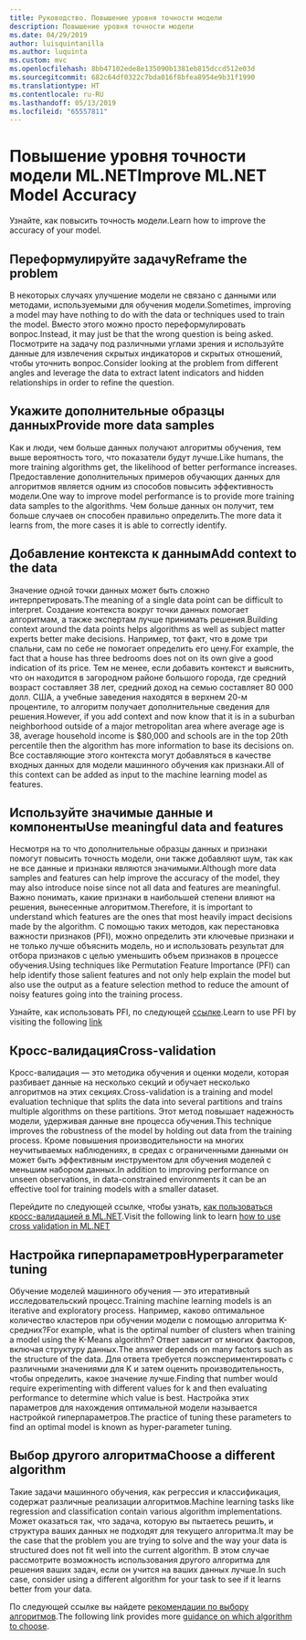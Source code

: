 ```yaml
---
title: Руководство. Повышение уровня точности модели
description: Повышение уровня точности модели
ms.date: 04/29/2019
author: luisquintanilla
ms.author: luquinta
ms.custom: mvc
ms.openlocfilehash: 8bb47102ede8e135090b1381eb815dccd512e03d
ms.sourcegitcommit: 682c64df0322c7bda016f8bfea8954e9b31f1990
ms.translationtype: HT
ms.contentlocale: ru-RU
ms.lasthandoff: 05/13/2019
ms.locfileid: "65557811"
---
```

# <a name="improve-mlnet-model-accuracy"></a><span data-ttu-id="3ede3-103">Повышение уровня точности модели ML.NET</span><span class="sxs-lookup"><span data-stu-id="3ede3-103">Improve ML.NET Model Accuracy</span></span>

<span data-ttu-id="3ede3-104">Узнайте, как повысить точность модели.</span><span class="sxs-lookup"><span data-stu-id="3ede3-104">Learn how to improve the accuracy of your model.</span></span>

## <a name="reframe-the-problem"></a><span data-ttu-id="3ede3-105">Переформулируйте задачу</span><span class="sxs-lookup"><span data-stu-id="3ede3-105">Reframe the problem</span></span>

<span data-ttu-id="3ede3-106">В некоторых случаях улучшение модели не связано с данными или методами, используемыми для обучения модели.</span><span class="sxs-lookup"><span data-stu-id="3ede3-106">Sometimes, improving a model may have nothing to do with the data or techniques used to train the model.</span></span> <span data-ttu-id="3ede3-107">Вместо этого можно просто переформулировать вопрос.</span><span class="sxs-lookup"><span data-stu-id="3ede3-107">Instead, it may just be that the wrong question is being asked.</span></span> <span data-ttu-id="3ede3-108">Посмотрите на задачу под различными углами зрения и используйте данные для извлечения скрытых индикаторов и скрытых отношений, чтобы уточнить вопрос.</span><span class="sxs-lookup"><span data-stu-id="3ede3-108">Consider looking at the problem from different angles and leverage the data to extract latent indicators and hidden relationships in order to refine the question.</span></span>

## <a name="provide-more-data-samples"></a><span data-ttu-id="3ede3-109">Укажите дополнительные образцы данных</span><span class="sxs-lookup"><span data-stu-id="3ede3-109">Provide more data samples</span></span>

<span data-ttu-id="3ede3-110">Как и люди, чем больше данных получают алгоритмы обучения, тем выше вероятность того, что показатели будут лучше.</span><span class="sxs-lookup"><span data-stu-id="3ede3-110">Like humans, the more training algorithms get, the likelihood of better performance increases.</span></span> <span data-ttu-id="3ede3-111">Предоставление дополнительных примеров обучающих данных для алгоритмов является одним из способов повысить эффективность модели.</span><span class="sxs-lookup"><span data-stu-id="3ede3-111">One way to improve model performance is to provide more training data samples to the algorithms.</span></span> <span data-ttu-id="3ede3-112">Чем больше данных он получит, тем больше случаев он способен правильно определить.</span><span class="sxs-lookup"><span data-stu-id="3ede3-112">The more data it learns from, the more cases it is able to correctly identify.</span></span>

## <a name="add-context-to-the-data"></a><span data-ttu-id="3ede3-113">Добавление контекста к данным</span><span class="sxs-lookup"><span data-stu-id="3ede3-113">Add context to the data</span></span>

<span data-ttu-id="3ede3-114">Значение одной точки данных может быть сложно интерпретировать.</span><span class="sxs-lookup"><span data-stu-id="3ede3-114">The meaning of a single data point can be difficult to interpret.</span></span> <span data-ttu-id="3ede3-115">Создание контекста вокруг точки данных помогает алгоритмам, а также экспертам лучше принимать решения.</span><span class="sxs-lookup"><span data-stu-id="3ede3-115">Building context around the data points helps algorithms as well as subject matter experts better make decisions.</span></span> <span data-ttu-id="3ede3-116">Например, тот факт, что в доме три спальни, сам по себе не помогает определить его цену.</span><span class="sxs-lookup"><span data-stu-id="3ede3-116">For example, the fact that a house has three bedrooms does not on its own give a good indication of its price.</span></span> <span data-ttu-id="3ede3-117">Тем не менее, если добавить контекст и выяснить, что он находится в загородном районе большого города, где средний возраст составляет 38 лет, средний доход на семью составляет 80 000 долл. США, а учебные заведения находятся в верхнем 20-м процентиле, то алгоритм получает дополнительные сведения для решения.</span><span class="sxs-lookup"><span data-stu-id="3ede3-117">However, if you add context and now know that it is in a suburban neighborhood outside of a major metropolitan area where average age is 38, average household income is $80,000 and schools are in the top 20th percentile then the algorithm has more information to base its decisions on.</span></span> <span data-ttu-id="3ede3-118">Все составляющие этого контекста могут добавляться в качестве входных данных для модели машинного обучения как признаки.</span><span class="sxs-lookup"><span data-stu-id="3ede3-118">All of this context can be added as input to the machine learning model as features.</span></span>

## <a name="use-meaningful-data-and-features"></a><span data-ttu-id="3ede3-119">Используйте значимые данные и компоненты</span><span class="sxs-lookup"><span data-stu-id="3ede3-119">Use meaningful data and features</span></span>

<span data-ttu-id="3ede3-120">Несмотря на то что дополнительные образцы данных и признаки помогут повысить точность модели, они также добавляют шум, так как не все данные и признаки являются значимыми.</span><span class="sxs-lookup"><span data-stu-id="3ede3-120">Although more data samples and features can help improve the accuracy of the model, they may also introduce noise since not all data and features are meaningful.</span></span> <span data-ttu-id="3ede3-121">Важно понимать, какие признаки в наибольшей степени влияют на решения, вынесенные алгоритмом.</span><span class="sxs-lookup"><span data-stu-id="3ede3-121">Therefore, it is important to understand which features are the ones that most heavily impact decisions made by the algorithm.</span></span> <span data-ttu-id="3ede3-122">С помощью таких методов, как перестановка важности признаков (PFI), можно определить эти ключевые признаки и не только лучше объяснить модель, но и использовать результат для отбора признаков с целью уменьшить объем признаков в процессе обучения.</span><span class="sxs-lookup"><span data-stu-id="3ede3-122">Using techniques like Permutation Feature Importance (PFI) can help identify those salient features and not only help explain the model but also use the output as a feature selection method to reduce the amount of noisy features going into the training process.</span></span>

<span data-ttu-id="3ede3-123">Узнайте, как использовать PFI, по следующей [ссылке](../how-to-guides/explain-machine-learning-model-permutation-feature-importance-ml-net.md).</span><span class="sxs-lookup"><span data-stu-id="3ede3-123">Learn to use PFI by visiting the following [link](../how-to-guides/explain-machine-learning-model-permutation-feature-importance-ml-net.md)</span></span>

## <a name="cross-validation"></a><span data-ttu-id="3ede3-124">Кросс-валидация</span><span class="sxs-lookup"><span data-stu-id="3ede3-124">Cross-validation</span></span>

<span data-ttu-id="3ede3-125">Кросс-валидация — это методика обучения и оценки модели, которая разбивает данные на несколько секций и обучает несколько алгоритмов на этих секциях.</span><span class="sxs-lookup"><span data-stu-id="3ede3-125">Cross-validation is a training and model evaluation technique that splits the data into several partitions and trains multiple algorithms on these partitions.</span></span> <span data-ttu-id="3ede3-126">Этот метод повышает надежность модели, удерживая данные вне процесса обучения.</span><span class="sxs-lookup"><span data-stu-id="3ede3-126">This technique improves the robustness of the model by holding out data from the training process.</span></span> <span data-ttu-id="3ede3-127">Кроме повышения производительности на многих неучитываемых наблюдениях, в средах с ограниченными данными он может быть эффективным инструментом для обучения моделей с меньшим набором данных.</span><span class="sxs-lookup"><span data-stu-id="3ede3-127">In addition to improving performance on unseen observations, in data-constrained environments it can be an effective tool for training models with a smaller dataset.</span></span>

<span data-ttu-id="3ede3-128">Перейдите по следующей ссылке, чтобы узнать, [как пользоваться кросс-валидацией в ML.NET](../how-to-guides/train-machine-learning-model-cross-validation-ml-net.md).</span><span class="sxs-lookup"><span data-stu-id="3ede3-128">Visit the following link to learn [how to use cross validation in ML.NET](../how-to-guides/train-machine-learning-model-cross-validation-ml-net.md)</span></span>

## <a name="hyperparameter-tuning"></a><span data-ttu-id="3ede3-129">Настройка гиперпараметров</span><span class="sxs-lookup"><span data-stu-id="3ede3-129">Hyperparameter tuning</span></span>

<span data-ttu-id="3ede3-130">Обучение моделей машинного обучения — это итеративный исследовательский процесс.</span><span class="sxs-lookup"><span data-stu-id="3ede3-130">Training machine learning models is an iterative and exploratory process.</span></span> <span data-ttu-id="3ede3-131">Например, каково оптимальное количество кластеров при обучении модели с помощью алгоритма K-средних?</span><span class="sxs-lookup"><span data-stu-id="3ede3-131">For example, what is the optimal number of clusters when training a model using the K-Means algorithm?</span></span> <span data-ttu-id="3ede3-132">Ответ зависит от многих факторов, включая структуру данных.</span><span class="sxs-lookup"><span data-stu-id="3ede3-132">The answer depends on many factors such as the structure of the data.</span></span> <span data-ttu-id="3ede3-133">Для ответа требуется поэкспериментировать с различными значениями для K и затем оценить производительность, чтобы определить, какое значение лучше.</span><span class="sxs-lookup"><span data-stu-id="3ede3-133">Finding that number would require experimenting with different values for k and then evaluating performance to determine which value is best.</span></span> <span data-ttu-id="3ede3-134">Настройка этих параметров для нахождения оптимальной модели называется настройкой гиперпараметров.</span><span class="sxs-lookup"><span data-stu-id="3ede3-134">The practice of tuning these parameters to find an optimal model is known as hyper-parameter tuning.</span></span>

## <a name="choose-a-different-algorithm"></a><span data-ttu-id="3ede3-135">Выбор другого алгоритма</span><span class="sxs-lookup"><span data-stu-id="3ede3-135">Choose a different algorithm</span></span>

<span data-ttu-id="3ede3-136">Такие задачи машинного обучения, как регрессия и классификация, содержат различные реализации алгоритмов.</span><span class="sxs-lookup"><span data-stu-id="3ede3-136">Machine learning tasks like regression and classification contain various algorithm implementations.</span></span> <span data-ttu-id="3ede3-137">Может оказаться так, что задача, которую вы пытаетесь решить, и структура ваших данных не подходят для текущего алгоритма.</span><span class="sxs-lookup"><span data-stu-id="3ede3-137">It may be the case that the problem you are trying to solve and the way your data is structured does not fit well into the current algorithm.</span></span> <span data-ttu-id="3ede3-138">В этом случае рассмотрите возможность использования другого алгоритма для решения ваших задач, если он учится на ваших данных лучше.</span><span class="sxs-lookup"><span data-stu-id="3ede3-138">In such case, consider using a different algorithm for your task to see if it learns better from your data.</span></span>

<span data-ttu-id="3ede3-139">По следующей ссылке вы найдете [рекомендации по выбору алгоритмов](../how-to-choose-an-ml-net-algorithm.md).</span><span class="sxs-lookup"><span data-stu-id="3ede3-139">The following link provides more [guidance on which algorithm to choose](../how-to-choose-an-ml-net-algorithm.md).</span></span>
